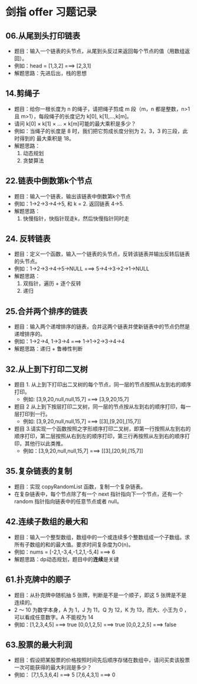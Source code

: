 # 剑指 offer 习题记录

## 06.从尾到头打印链表

- 题目：输入一个链表的头节点，从尾到头反过来返回每个节点的值（用数组返回）。
- 例如：head = [1,3,2] ===> [2,3,1]
- 解题思路：先进后出，栈的思想

## 14.剪绳子

- 题目：给你一根长度为 n 的绳子，请把绳子剪成 m 段（m，n 都是整数，n>1 且 m>1），每段绳子的长度记为 k[0], k[1],...,k[m]。
- 请问 k[0] × k[1] × ... × k[m]可能的最大乘积是多少？
- 例如：当绳子的长度是 8 时，我们把它剪成长度分别为 2，3，3 的三段，此时得到的 最大乘积是 18。
- 解题思路：
  1. 动态规划
  2. 贪婪算法

## 22.链表中倒数第k个节点

- 题目：输入一个链表，输出该链表中倒数第k个节点
- 例如：1->2->3->4->5, 和 k = 2.  返回链表 4->5.
- 解题思路：
  1. 快慢指针，快指针现走k，然后快慢指针同时走

## 24. 反转链表

- 题目：定义一个函数，输入一个链表的头节点，反转该链表并输出反转后链表的头节点。
- 例如：1->2->3->4->5->NULL ===> 5->4->3->2->1->NULL
- 解题思路：
  1. 双指针，遍历 + 逐个反转
  2. 递归

## 25.合并两个排序的链表

- 题目：输入两个递增排序的链表，合并这两个链表并使新链表中的节点仍然是递增排序的。
- 例如：1->2->4, 1->3->4 ===> 1->1->2->3->4->4
- 解题思路：递归 + 鲁棒性判断

## 32.从上到下打印二叉树

- 题目 1. 从上到下打印出二叉树的每个节点，同一层的节点按照从左到右的顺序打印。
  - 例如: [3,9,20,null,null,15,7] ===> [3,9,20,15,7]
- 题目 2 从上到下按层打印二叉树，同一层的节点按从左到右的顺序打印，每一层打印到一行。
  - 例如: [3,9,20,null,null,15,7] ===> [[3],[9,20],[15,7]]
- 题目 3.请实现一个函数按照之字形顺序打印二叉树，即第一行按照从左到右的顺序打印，第二层按照从右到左的顺序打印，第三行再按照从左到右的顺序打印，其他行以此类推。
  - 例如：[3,9,20,null,null,15,7] ===> [[3],[20,9],[15,7]]

## 35.复杂链表的复制

- 题目：实现 copyRandomList 函数，复制一个复杂链表。
- 在复杂链表中，每个节点除了有一个 next 指针指向下一个节点，还有一个 random 指针指向链表中的任意节点或者 null。

## 42.连续子数组的最大和

- 题目：输入一个整型数组，数组中的一个或连续多个整数组成一个子数组。求所有子数组的和的最大值。要求时间复杂度为O(n)。
- 例如：nums = [-2,1,-3,4,-1,2,1,-5,4] ===> 6
- 解题思路：dp动态规划，题目中的**连续**是关键

## 61.扑克牌中的顺子

- 题目：从扑克牌中随机抽 5 张牌，判断是不是一个顺子，即这 5 张牌是不是连续的。
- 2 ～ 10 为数字本身，A 为 1，J 为 11，Q 为 12，K 为 13，而大、小王为 0 ，可以看成任意数字。A 不能视为 14
- 例如：[1,2,3,4,5] ===> true [0,0,1,2,5] ===> true [0,0,2,2,5] ===> false

## 63.股票的最大利润

- 题目：假设把某股票的价格按照时间先后顺序存储在数组中，请问买卖该股票一次可能获得的最大利润是多少？
- 例如： [7,1,5,3,6,4] ===> 5 [7,6,4,3,1] ===> 0
